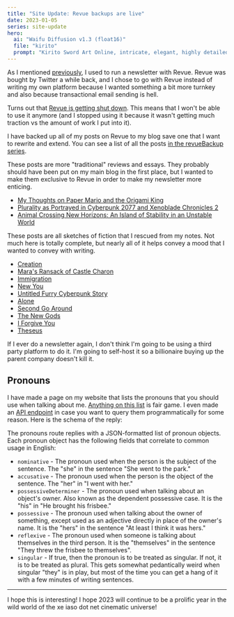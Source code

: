 ```yaml
---
title: "Site Update: Revue backups are live"
date: 2023-01-05
series: site-update
hero:
  ai: "Waifu Diffusion v1.3 (float16)"
  file: "kirito"
  prompt: "Kirito Sword Art Online, intricate, elegant, highly detailed, anime, genshin impact, thick outlines, concept art, smooth, sharp focus, illustration, third eye, portrait"
---
```


As I mentioned [previously](https://xeiaso.net/blog/site-update-no-more-revue),
I used to run a newsletter with Revue. Revue was bought by Twitter a while back,
and I chose to go with Revue instead of writing my own platform because I wanted
something a bit more turnkey and also because transactional email sending is
hell.

Turns out that [Revue is getting shut
down](https://www.getrevue.co/app/offboard). This means that I won't be able to
use it anymore (and I stopped using it because it wasn't getting much traction
vs the amount of work I put into it).

I have backed up all of my posts on Revue to my blog save one that I want to
rewrite and extend. You can see a list of all the posts [in the revueBackup
series](https://xeiaso.net/blog/series/revueBackup).

These posts are more "traditional" reviews and essays. They probably should have
been put on my main blog in the first place, but I wanted to make them exclusive
to Revue in order to make my newsletter more enticing.

- [My Thoughts on Paper Mario and the Origami
  King](https://xeiaso.net/blog/paper-mario-origami-king-2021-01-30)
- [Plurality as Portrayed in Cyberpunk 2077 and Xenoblade Chronicles
  2](https://xeiaso.net/blog/plurality-cyberpunk-xenoblade-2021-02-14)
- [Animal Crossing New Horizons: An Island of Stability in an Unstable
  World](https://xeiaso.net/blog/animal-crossing-stability-2021-02-28)

These posts are all sketches of fiction that I rescued from my notes. Not much
here is totally complete, but nearly all of it helps convey a mood that I wanted
to convey with writing.

- [Creation](https://xeiaso.net/blog/creation)
- [Mara's Ransack of Castle
  Charon](https://xeiaso.net/blog/mara-ransack-castle-2021-03-28)
- [Immigration](https://xeiaso.net/blog/immigration-2021-04-11)
- [New You](https://xeiaso.net/blog/new-you)
- [Untitled Furry Cyberpunk
  Story](https://xeiaso.net/blog/untitled-furry-cyberpunk-story)
- [Alone](https://xeiaso.net/blog/alone)
- [Second Go Around](https://xeiaso.net/blog/second-go-around)
- [The New Gods](https://xeiaso.net/blog/the-new-gods)
- [I Forgive You](https://xeiaso.net/blog/i-forgive-you-2021-08-08)
- [Theseus](https://xeiaso.net/blog/theseus)

If I ever do a newsletter again, I don't think I'm going to be using a third
party platform to do it. I'm going to self-host it so a billionaire buying up
the parent company doesn't kill it.

## Pronouns

I have made a page on my website that lists the pronouns that you should use
when talking about me. [Anything on this list](https://xeiaso.net/pronouns) is
fair game. I even made an [API endpoint](https://xeiaso.net/api/pronouns) in
case you want to query them programmatically for some reason. Here is the schema
of the reply:

The pronouns route replies with a JSON-formatted list of pronoun objects. Each
pronoun object has the following fields that correlate to common usage in
English:

- `nominative` - The pronoun used when the person is the subject of the
  sentence. The "she" in the sentence "She went to the park."
- `accusative` - The pronoun used when the person is the object of the sentence.
  The "her" in "I went with her."
- `possessiveDeterminer` - The pronoun used when talking about an object's
  owner. Also known as the dependent possessive case. It is the "his" in "He
  brought his frisbee."
- `possessive` - The pronoun used when talking about the owner of something,
  except used as an adjective directly in place of the owner's name. It is the
  "hers" in the sentence "At least I think it was hers."
- `reflexive` - The pronoun used when someone is talking about themselves in the
  third person. It is the "themselves" in the sentence "They threw the frisbee
  to themselves".
- `singular` - If true, then the pronoun is to be treated as singular. If not,
  it is to be treated as plural. This gets somewhat pedantically weird when
  singular "they" is in play, but most of the time you can get a hang of it with
  a few minutes of writing sentences.

---

I hope this is interesting! I hope 2023 will continue to be a prolific year in
the wild world of the xe iaso dot net cinematic universe!
